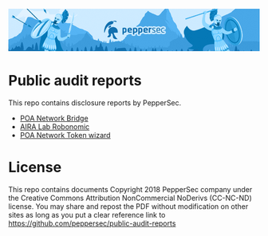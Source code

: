 ![PepperSec](github_header.png)

# Public audit reports
This repo contains disclosure reports by PepperSec.

* [POA Network Bridge](https://github.com/peppersec/public-audit-reports/blob/master/POA-Networks-Bridge-audit-report.md)
* [AIRA Lab Robonomic](https://github.com/peppersec/public-audit-reports/blob/master/Aira-Robonomic-audit-report.md)
* [POA Network Token wizard](https://github.com/peppersec/public-audit-reports/blob/master/POA-Networks-Wizard-audit-report.md)

# License
This repo contains documents Copyright 2018 PepperSec company under the Creative Commons Attribution NonCommercial NoDerivs (CC-NC-ND) license. You may share and repost the PDF without modification on other sites as long as you put a clear reference link to https://github.com/peppersec/public-audit-reports
